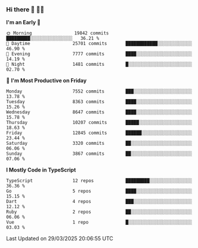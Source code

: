 ### Hi there 👋 🧑‍💻



<!--START_SECTION:waka-->
**I'm an Early 🐤** 

```text
🌞 Morning                19842 commits       █████████░░░░░░░░░░░░░░░░   36.21 % 
🌆 Daytime                25701 commits       ████████████░░░░░░░░░░░░░   46.90 % 
🌃 Evening                7777 commits        ████░░░░░░░░░░░░░░░░░░░░░   14.19 % 
🌙 Night                  1481 commits        █░░░░░░░░░░░░░░░░░░░░░░░░   02.70 % 
```
📅 **I'm Most Productive on Friday** 

```text
Monday                   7552 commits        ███░░░░░░░░░░░░░░░░░░░░░░   13.78 % 
Tuesday                  8363 commits        ████░░░░░░░░░░░░░░░░░░░░░   15.26 % 
Wednesday                8647 commits        ████░░░░░░░░░░░░░░░░░░░░░   15.78 % 
Thursday                 10207 commits       █████░░░░░░░░░░░░░░░░░░░░   18.63 % 
Friday                   12845 commits       ██████░░░░░░░░░░░░░░░░░░░   23.44 % 
Saturday                 3320 commits        ██░░░░░░░░░░░░░░░░░░░░░░░   06.06 % 
Sunday                   3867 commits        ██░░░░░░░░░░░░░░░░░░░░░░░   07.06 % 
```


**I Mostly Code in TypeScript** 

```text
TypeScript               12 repos            █████████░░░░░░░░░░░░░░░░   36.36 % 
Go                       5 repos             ████░░░░░░░░░░░░░░░░░░░░░   15.15 % 
Dart                     4 repos             ███░░░░░░░░░░░░░░░░░░░░░░   12.12 % 
Ruby                     2 repos             ██░░░░░░░░░░░░░░░░░░░░░░░   06.06 % 
Vue                      1 repo              █░░░░░░░░░░░░░░░░░░░░░░░░   03.03 % 
```




 Last Updated on 29/03/2025 20:06:55 UTC
<!--END_SECTION:waka-->


